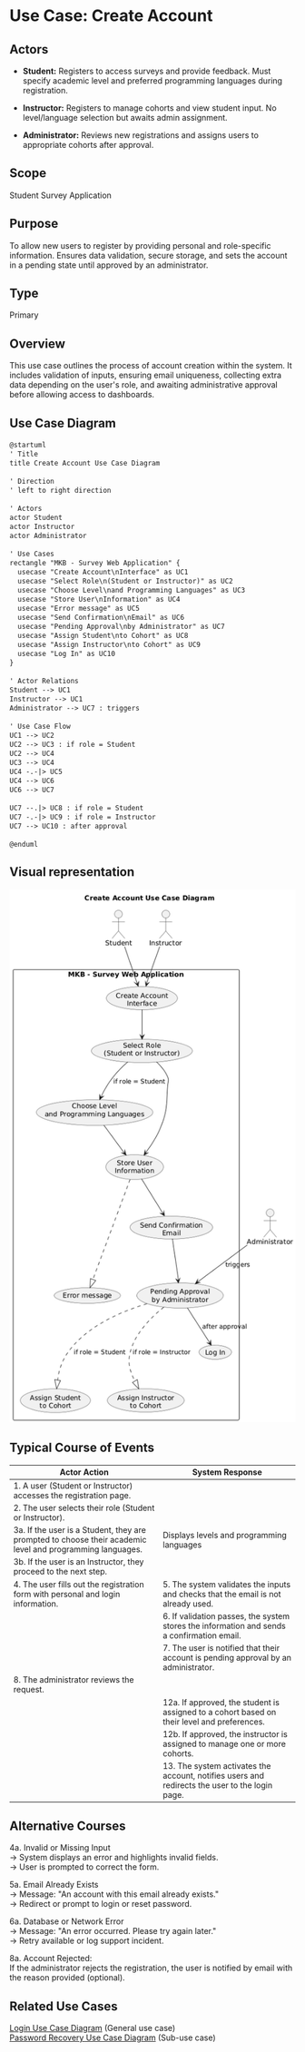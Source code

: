 # Use Case: Create Account
## Actors
- **Student:** Registers to access surveys and provide feedback. Must specify academic level and preferred programming languages during registration.

- **Instructor:** Registers to manage cohorts and view student input. No level/language selection but awaits admin assignment.

- **Administrator:** Reviews new registrations and assigns users to appropriate cohorts after approval.

## Scope
Student Survey Application

## Purpose
To allow new users to register by providing personal and role-specific information. Ensures data validation, secure storage, and sets the account in a pending state until approved by an administrator.

## Type
Primary

## Overview
This use case outlines the process of account creation within the system. It includes validation of inputs, ensuring email uniqueness, collecting extra data depending on the user's role, and awaiting administrative approval before allowing access to dashboards.

## Use Case Diagram 
``` plantuml
@startuml
' Title
title Create Account Use Case Diagram

' Direction
' left to right direction

' Actors
actor Student
actor Instructor
actor Administrator

' Use Cases
rectangle "MKB - Survey Web Application" {
  usecase "Create Account\nInterface" as UC1
  usecase "Select Role\n(Student or Instructor)" as UC2
  usecase "Choose Level\nand Programming Languages" as UC3
  usecase "Store User\nInformation" as UC4
  usecase "Error message" as UC5
  usecase "Send Confirmation\nEmail" as UC6
  usecase "Pending Approval\nby Administrator" as UC7
  usecase "Assign Student\nto Cohort" as UC8
  usecase "Assign Instructor\nto Cohort" as UC9
  usecase "Log In" as UC10
}

' Actor Relations
Student --> UC1
Instructor --> UC1
Administrator --> UC7 : triggers

' Use Case Flow
UC1 --> UC2
UC2 --> UC3 : if role = Student
UC2 --> UC4
UC3 --> UC4
UC4 -.-|> UC5
UC4 --> UC6
UC6 --> UC7

UC7 --.|> UC8 : if role = Student
UC7 -.-|> UC9 : if role = Instructor
UC7 --> UC10 : after approval

@enduml
```

## Visual representation
![Login Use Case Diagram](UC-Create_Account.png)

## Typical Course of Events
| Actor Action | System Response |
| ------------ | ----------- |
| 1. A user (Student or Instructor) accesses the registration page.| |
| 2. The user selects their role (Student or Instructor).| |
| 3a. If the user is a Student, they are prompted to choose their academic level and programming languages. | Displays levels and programming languages|
| 3b. If the user is an Instructor, they proceed to the next step. | |
| 4. The user fills out the registration form with personal and login information.| 5. The system validates the inputs and checks that the email is not already used. |
| | 6. If validation passes, the system stores the information and sends a confirmation email. |
| | 7. The user is notified that their account is pending approval by an administrator. |
| 8. The administrator reviews the request. | |
| | 12a. If approved, the student is assigned to a cohort based on their level and preferences. | 
| | 12b. If approved, the instructor is assigned to manage one or more cohorts. |
| | 13. The system activates the account, notifies users and redirects the user to the login page.  |


## Alternative Courses
4a. Invalid or Missing Input  
→ System displays an error and highlights invalid fields.  
→ User is prompted to correct the form.  

5a. Email Already Exists  
→ Message: "An account with this email already exists."  
→ Redirect or prompt to login or reset password.  

6a. Database or Network Error  
→ Message: "An error occurred. Please try again later."   
→ Retry available or log support incident.  

8a. Account Rejected:  
If the administrator rejects the registration, the user is notified by email with the reason provided (optional).  

## Related Use Cases
[Login Use Case Diagram](../UC-Login_new.md) (General use case)  
[Password Recovery Use Case Diagram](UC-Password_Recovery.md)  (Sub-use case)